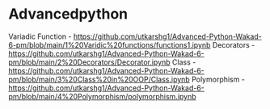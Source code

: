 # Advancedpython

Variadic Function - https://github.com/utkarshg1/Advanced-Python-Wakad-6-pm/blob/main/1%20Varidic%20functions/functions1.ipynb
Decorators - https://github.com/utkarshg1/Advanced-Python-Wakad-6-pm/blob/main/2%20Decorators/Decorator.ipynb
Class - https://github.com/utkarshg1/Advanced-Python-Wakad-6-pm/blob/main/3%20Class%20in%20OOP/Class.ipynb
Polymorphism - https://github.com/utkarshg1/Advanced-Python-Wakad-6-pm/blob/main/4%20Polymorphism/polymorphism.ipynb
